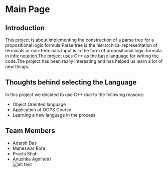 Main Page 
=========
Introduction 
---
This project is about implementing the construction of a parse tree for a propositional logic formula.Parse tree is the hierarchical representation of terminals or non-terminals.Input is in the form of propositional logic formula in infix notation.The project uses C++ as the base language for writing the code.The project has been really interesting and has helped us learn a lot of new things.

Thoughts behind selecting the Language
---
In this project we decided to use C++ due to the following reasons:
- Object Oriented language  
- Application of OOPS Course  
- Learning a new language in the process  

Team Members
---
- Adarsh Das  
- Maheswar Bora  
- Prachi Shah  
- Anushka Agnihotri  
![alt text](timc.png)

